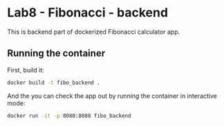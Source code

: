 # Lab8 - Fibonacci - backend

This is backend part of dockerized Fibonacci calculator app.

## Running the container

First, build it:

```bash
docker build -t fibo_backend .
```

And the you can check the app out by running the container in interactive mode:

```bash
docker run -it -p 8080:8080 fibo_backend
```
